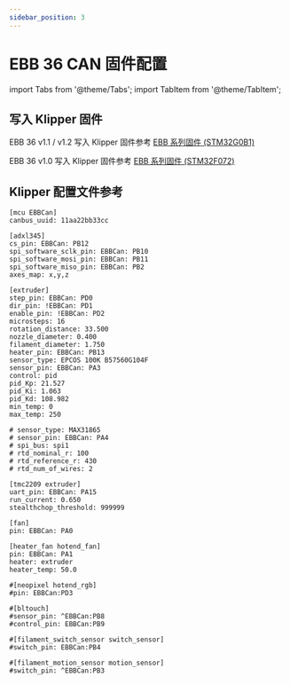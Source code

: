```yaml
---
sidebar_position: 3
---
```


# EBB 36 CAN 固件配置

<!-- import lib start -->

import Tabs from '@theme/Tabs';
import TabItem from '@theme/TabItem';

<!-- import lib end -->

## 写入 Klipper 固件

EBB 36 v1.1 / v1.2 写入 Klipper 固件参考 [EBB 系列固件 (STM32G0B1)](../ebb-firmware-g0b1.md)

EBB 36 v1.0 写入 Klipper 固件参考 [EBB 系列固件 (STM32F072)](../ebb-firmware-f072.md)

## Klipper 配置文件参考

``` klipper_cfg title="printer.cfg"
[mcu EBBCan]
canbus_uuid: 11aa22bb33cc

[adxl345]
cs_pin: EBBCan: PB12
spi_software_sclk_pin: EBBCan: PB10
spi_software_mosi_pin: EBBCan: PB11
spi_software_miso_pin: EBBCan: PB2
axes_map: x,y,z

[extruder]
step_pin: EBBCan: PD0
dir_pin: !EBBCan: PD1
enable_pin: !EBBCan: PD2
microsteps: 16
rotation_distance: 33.500
nozzle_diameter: 0.400
filament_diameter: 1.750
heater_pin: EBBCan: PB13
sensor_type: EPCOS 100K B57560G104F
sensor_pin: EBBCan: PA3
control: pid
pid_Kp: 21.527
pid_Ki: 1.063
pid_Kd: 108.982
min_temp: 0
max_temp: 250

# sensor_type: MAX31865
# sensor_pin: EBBCan: PA4
# spi_bus: spi1
# rtd_nominal_r: 100
# rtd_reference_r: 430
# rtd_num_of_wires: 2

[tmc2209 extruder]
uart_pin: EBBCan: PA15
run_current: 0.650
stealthchop_threshold: 999999

[fan]
pin: EBBCan: PA0

[heater_fan hotend_fan]
pin: EBBCan: PA1
heater: extruder
heater_temp: 50.0

#[neopixel hotend_rgb]
#pin: EBBCan:PD3

#[bltouch]
#sensor_pin: ^EBBCan:PB8
#control_pin: EBBCan:PB9

#[filament_switch_sensor switch_sensor]
#switch_pin: EBBCan:PB4

#[filament_motion_sensor motion_sensor]
#switch_pin: ^EBBCan:PB3

```
